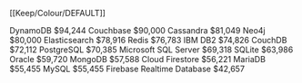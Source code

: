 [[Keep/Colour/DEFAULT]] 

DynamoDB
$94,244
Couchbase
$90,000
Cassandra
$81,049
Neo4j
$80,000
Elasticsearch
$78,916
Redis
$76,783
IBM DB2
$74,826
CouchDB
$72,112
PostgreSQL
$70,385
Microsoft SQL Server
$69,318
SQLite
$63,986
Oracle
$59,720
MongoDB
$57,588
Cloud Firestore
$56,221
MariaDB
$55,455
MySQL
$55,455
Firebase Realtime Database
$42,657
